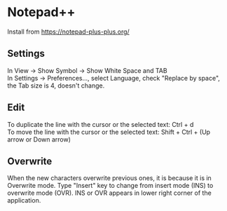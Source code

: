 # Notepad++
Install from https://notepad-plus-plus.org/

## Settings
In View -> Show Symbol -> Show White Space and TAB  
In Settings -> Preferences..., select Language, check "Replace by space", the Tab size is 4, doesn't change.

## Edit
To duplicate the line with the cursor or the selected text: Ctrl + d  
To move the line with the cursor or the selected text: Shift + Ctrl + (Up arrow or Down arrow)

## Overwrite
When the new characters overwrite previous ones, it is because it is in Overwrite mode. Type "Insert" key to change from insert mode (INS) to overwrite mode (OVR). INS or OVR appears in lower right corner of the application.
